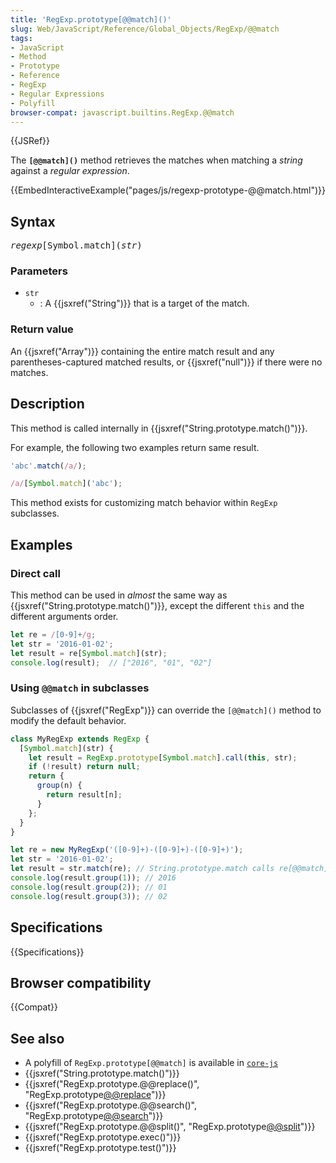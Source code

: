 ```yaml
---
title: 'RegExp.prototype[@@match]()'
slug: Web/JavaScript/Reference/Global_Objects/RegExp/@@match
tags:
- JavaScript
- Method
- Prototype
- Reference
- RegExp
- Regular Expressions
- Polyfill
browser-compat: javascript.builtins.RegExp.@@match
---
```

{{JSRef}}

The **`[@@match]()`** method retrieves the matches when matching a _string_
against a _regular expression_.

{{EmbedInteractiveExample("pages/js/regexp-prototype-@@match.html")}}

## Syntax

<pre class="brush: js"><var>regexp</var>[Symbol.match](<var>str</var>)</pre>

### Parameters

- `str`
  - : A {{jsxref("String")}} that is a target of the match.

### Return value

An {{jsxref("Array")}} containing the entire match result and any
parentheses-captured matched results, or {{jsxref("null")}} if there were
no matches.

## Description

This method is called internally in
{{jsxref("String.prototype.match()")}}.

For example, the following two examples return same result.

```js
'abc'.match(/a/);

/a/[Symbol.match]('abc');
```

This method exists for customizing match behavior within `RegExp` subclasses.

## Examples

### Direct call

This method can be used in _almost_ the same way as
{{jsxref("String.prototype.match()")}}, except the different
`this` and the different arguments order.

```js
let re = /[0-9]+/g;
let str = '2016-01-02';
let result = re[Symbol.match](str);
console.log(result);  // ["2016", "01", "02"]
```

### Using `@@match` in subclasses

Subclasses of {{jsxref("RegExp")}} can override the `[@@match]()` method
to modify the default behavior.

```js
class MyRegExp extends RegExp {
  [Symbol.match](str) {
    let result = RegExp.prototype[Symbol.match].call(this, str);
    if (!result) return null;
    return {
      group(n) {
        return result[n];
      }
    };
  }
}

let re = new MyRegExp('([0-9]+)-([0-9]+)-([0-9]+)');
let str = '2016-01-02';
let result = str.match(re); // String.prototype.match calls re[@@match].
console.log(result.group(1)); // 2016
console.log(result.group(2)); // 01
console.log(result.group(3)); // 02
```

## Specifications

{{Specifications}}

## Browser compatibility

{{Compat}}

## See also

- A polyfill of `RegExp.prototype[@@match]` is available in
  [`core-js`](https://github.com/zloirock/core-js#ecmascript-string-and-regexp)
- {{jsxref("String.prototype.match()")}}
- {{jsxref("RegExp.prototype.@@replace()", "RegExp.prototype[@@replace]()")}}
- {{jsxref("RegExp.prototype.@@search()", "RegExp.prototype[@@search]()")}}
- {{jsxref("RegExp.prototype.@@split()", "RegExp.prototype[@@split]()")}}
- {{jsxref("RegExp.prototype.exec()")}}
- {{jsxref("RegExp.prototype.test()")}}
